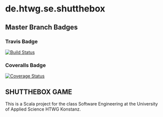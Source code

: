 # de.htwg.se.shutthebox

## Master Branch Badges
### Travis Badge
[![Build Status](https://travis-ci.org/LugsoIn2/de.htwg.se.shutthebox.svg?branch=master)](https://travis-ci.org/LugsoIn2/de.htwg.se.shutthebox)
### Coveralls Badge
[![Coverage Status](https://coveralls.io/repos/github/LugsoIn2/de.htwg.se.shutthebox/badge.svg?branch=master)](https://coveralls.io/github/LugsoIn2/de.htwg.se.shutthebox?branch=master)

## SHUTTHEBOX GAME
This is a Scala project for the class Software Engineering at the University of Applied Science HTWG Konstanz.
